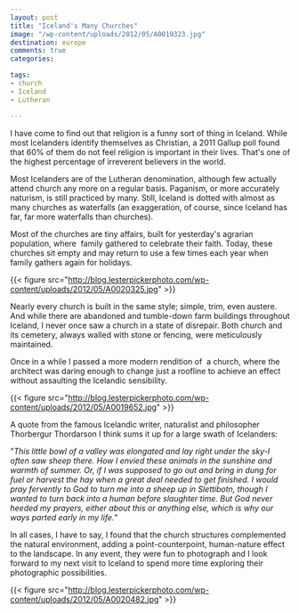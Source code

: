 ```yaml
---
layout: post
title: "Iceland's Many Churches"
image: "/wp-content/uploads/2012/05/A0019323.jpg"
destination: europe
comments: true
categories:

tags:
- church
- Iceland
- Lutheran

---
```

I have come to find out that religion is a funny sort of thing in Iceland. While most Icelanders identify themselves as Christian, a 2011 Gallup poll found that 60% of them do not feel religion is important in their lives. That's one of the highest percentage of irreverent believers in the world.

Most Icelanders are of the Lutheran denomination, although few actually attend church any more on a regular basis. Paganism, or more accurately naturism, is still practiced by many. Still, Iceland is dotted with almost as many churches as waterfalls (an exaggeration, of course, since Iceland has far, far more waterfalls than churches).

Most of the churches are tiny affairs, built for yesterday's agrarian population, where  family gathered to celebrate their faith. Today, these churches sit empty and may return to use a few times each year when family gathers again for holidays.

{{< figure src="http://blog.lesterpickerphoto.com/wp-content/uploads/2012/05/A0020325.jpg" >}}

Nearly every church is built in the same style; simple, trim, even austere. And while there are abandoned and tumble-down farm buildings throughout Iceland, I never once saw a church in a state of disrepair. Both church and its cemetery, always walled with stone or fencing, were meticulously maintained.

Once in a while I passed a more modern rendition of  a church, where the architect was daring enough to change just a roofline to achieve an effect without assaulting the Icelandic sensibility.

{{< figure src="http://blog.lesterpickerphoto.com/wp-content/uploads/2012/05/A0019652.jpg" >}}

A quote from the famous Icelandic writer, naturalist and philosopher Thorbergur Thordarson I think sums it up for a large swath of Icelanders:

"<em>This little bowl of a valley was elongated and lay right under the sky-I often saw sheep there. How I envied these animals in the sunshine and warmth of summer. Or, if I was supposed to go out and bring in dung for fuel or harvest the hay when a great deal needed to get finished. I would pray fervently to God to turn me into a sheep up in Slettibotn, though I wanted to turn back into a human before slaughter time. But God never heeded my prayers, either about this or anything else, which is why our ways parted early in my life.</em>"

In all cases, I have to say, I found that the church structures complemented the natural environment, adding a point-counterpoint, human-nature effect to the landscape. In any event, they were fun to photograph and I look forward to my next visit to Iceland to spend more time exploring their photographic possibilities.

{{< figure src="http://blog.lesterpickerphoto.com/wp-content/uploads/2012/05/A0020482.jpg" >}}
